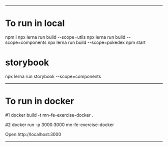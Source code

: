 -------------------------------
# To run in local

npm i
npx lerna run build --scope=utils
npx lerna run build --scope=components
npx lerna run build --scope=pokedex
npm start


# storybook
npx lerna run storybook --scope=components

--------------------------------
# To run in docker

#1 docker build -t mn-fe-exercise-docker .

#2 docker run -p 3000:3000 mn-fe-exercise-docker

Open http://localhost:3000

-------------------------------